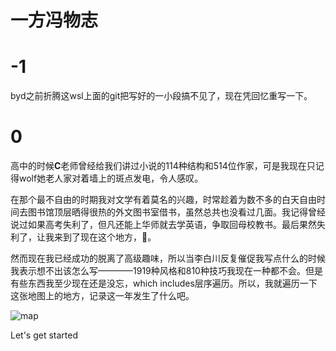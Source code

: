 # 一方冯物志

# -1
byd之前折腾这wsl上面的git把写好的一小段搞不见了，现在凭回忆重写一下。

# 0
高中的时候**C**老师曾经给我们讲过小说的114种结构和514位作家，可是我现在只记得wolf她老人家对着墙上的斑点发电，令人感叹。

在那个最不自由的时期我对文学有着莫名的兴趣，时常趁着为数不多的白天自由时间去图书馆顶层晒得很热的外文图书室借书，虽然总共也没看过几面。我记得曾经说过如果高考失利了，但凡还能上华师就去学英语，争取回母校教书。最后果然失利了，让我来到了现在这个地方，🤡。

然而现在我已经成功的脱离了高级趣味，所以当李白川反复催促我写点什么的时候我表示想不出该怎么写————1919种风格和810种技巧我现在一种都不会。但是有些东西我至少现在还是没忘，which includes层序遍历。所以，我就遍历一下这张地图上的地方，记录这一年发生了什么吧。


![map](https://github.com/Alex4210987/Historia-universal-de-los-bufones/blob/main/map.png "guess where")

Let's get started